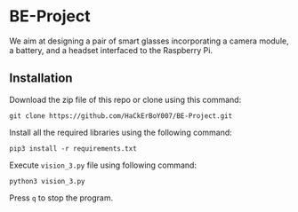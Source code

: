 # BE-Project

We aim at designing a pair of smart glasses incorporating a camera module, a battery, and a headset interfaced to the Raspberry Pi.

## Installation

Download the zip file of this repo or clone using this command:

`git clone https://github.com/HaCkErBoY007/BE-Project.git`

Install all the required libraries using the following command:

`pip3 install -r requirements.txt`

Execute `vision_3.py` file using following command:

`python3 vision_3.py`

Press `q` to stop the program.
